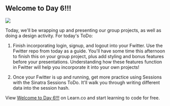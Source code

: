 ## Welcome to Day 6!!!

![](http://weknowmemes.com/wp-content/uploads/2012/05/doggie-tech-support.jpg)

Today, we'll be wrapping up and presenting our group projects, as well as doing a design activity. For today's ToDo: 

1. Finish incorporating login, signup, and logout into your Fwitter. Use the Fwitter repo from today as a guide. You'll have some time this afternoon to finish this on your group project, plus add styling and bonus features before your presentations. Understanding how these features function in Fwitter will help you incorporate it into your own projects! 

2. Once your Fwitter is up and running, get more practice using Sessions with the Sinatra Sessions ToDo. It'll walk you through writing different data into the session hash. 


<p data-visibility='hidden'>View <a href='https://learn.co/lessons/hs-advanced-software-engineering-day-6-todo' title='Welcome to Day 6!!!'>Welcome to Day 6!!!</a> on Learn.co and start learning to code for free.</p>
